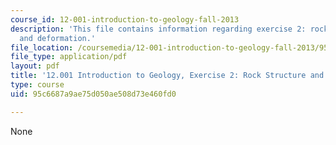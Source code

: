```yaml
---
course_id: 12-001-introduction-to-geology-fall-2013
description: 'This file contains information regarding exercise 2: rock structure
  and deformation.'
file_location: /coursemedia/12-001-introduction-to-geology-fall-2013/95c6687a9ae75d050ae508d73e460fd0_MIT12_001F13_Ex2_Rock_Str.pdf
file_type: application/pdf
layout: pdf
title: '12.001 Introduction to Geology, Exercise 2: Rock Structure and Deformation'
type: course
uid: 95c6687a9ae75d050ae508d73e460fd0

---
```

None